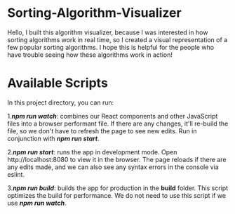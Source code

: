 # Sorting-Algorithm-Visualizer
Hello, I built this algorithm visualizer, because I was interested in how sorting algorithms work in real time, so I created a visual representation of a few popular sorting algorithms. I hope this is helpful for the people who have trouble seeing how these algorithms work in action!

# Available Scripts

In this project directory, you can run:

1._**npm run watch**_: combines our React components and other JavaScript files into a browser performant file. If there are any changes, it'll re-build the file, so we don't have to refresh the page to see new edits. Run in conjunction with _**npm run start**_.

2._**npm run start**_: runs the app in development mode. Open http://localhost:8080 to view it in the browser. The page reloads if there are any edits made, and we can also see any syntax errors in the console via eslint.

3._**npm run build**_: builds the app for production in the **build** folder. This script optimizes the build for performance. We do not need to use this script if we use _**npm run watch**_.

